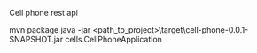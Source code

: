 Cell phone rest api

mvn package
java -jar <path_to_project>\target\cell-phone-0.0.1-SNAPSHOT.jar cells.CellPhoneApplication